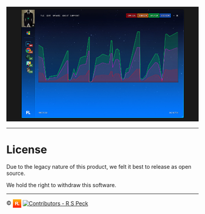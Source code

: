 ![FLCleaner 2.0][flcleaner]

---

# License

Due to the legacy nature of this product, we felt it best to release as open source.

We hold the right to withdraw this software.

---

:copyright: <a href="http://www.frontlineutilities.co.uk" align="absmiddle"><img src="3.0/readme/fl.jpg" height="22" align="absmiddle" title="Frontline Utilities LTD"  /></a> <a href="http://stackoverflow.com/users/1143732/richard-peck?tab=profile" align="absmiddle" ><img src="https://avatars0.githubusercontent.com/u/1104431" height="22" align="absmiddle" title="Contributors - R S Peck" /></a>



<!-- ################################### -->
<!-- ################################### -->

<!-- Images -->
[fl]:        ../../3.0/readme/fl.jpg
[flcleaner]: ../3.0/readme/main.jpg

<!-- Links -->
[flutils]:        http://www.frontlineutilities.co.uk
[flcleaner.com]:  https://www.flcleaner.com

<!-- ################################### -->
<!-- ################################### -->
